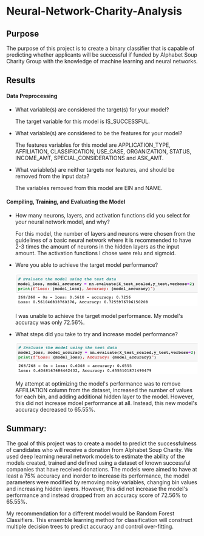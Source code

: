 # Neural-Network-Charity-Analysis

## Purpose
The purpose of this project is to create a binary classifier that is capable of predicting whether applicants will be successful if funded by Alphabet Soup Charity Group with the knowledge of machine learning and neural networks.


## Results

#### Data Preprocessing
 
- What variable(s) are considered the target(s) for your model?
    
    The target variable for this model is IS_SUCCESSFUL.

- What variable(s) are considered to be the features for your model?

    The features variables for this model are APPLICATION_TYPE, AFFILIATION, CLASSIFICATION, USE_CASE, ORGANIZATION, STATUS, INCOME_AMT, SPECIAL_CONSIDERATIONS and ASK_AMT.

- What variable(s) are neither targets nor features, and should be removed from the input data?

    The variables removed from this model are EIN and NAME.

#### Compiling, Training, and Evaluating the Model

- How many neurons, layers, and activation functions did you select for your neural network model, and why?

    For this model, the number of layers and neurons were chosen from the guidelines of a basic neural network where it is recommended to have 2-3 times the amount of neurons in the hidden layers as the input amount. The activation functions I chose were relu and sigmoid. 

- Were you able to achieve the target model performance?

    ![Initial Model accuracy](https://github.com/sydney-chen95/Neural-Network-Charity-Analysis/blob/main/Images/Initial%20Model%20accuracy.png?raw=true)
    
    I was unable to achieve the target model performance. My model's accuracy was only 72.56%.

- What steps did you take to try and increase model performance?

    ![Optimized Model accuracy](https://github.com/sydney-chen95/Neural-Network-Charity-Analysis/blob/main/Images/Optimized%20Model%20accuracy.png?raw=true)

    My attempt at optimizing the model's performance was to remove AFFILIATION column from the dataset, increased the number of values for each bin, and adding additional hidden layer to the model. However, this did not increase mdoel performance at all. Instead, this new model's accuracy decreased to 65.55%.

## Summary: 

   The goal of this project was to create a model to predict the successfulness of candidates who will receive a donation from Alphabet Soup Charity. We used deep learning neural network models to estimate the ability of the models created, trained and defined using a dataset of known successful companies that have received donations. The models were aimed to have at least a 75% accuracy and inorder to increase its performance, the model parameters were modified by removing noisy variables, changing bin values and increasing hidden layers. However, this did not increase the model's performance and instead dropped from an accuracy score of 72.56% to 65.55%. 
    
   My recommendation for a different model would be Random Forest Classifiers. This ensemble learning method for classification will construct multiple decision trees to predict accuracy and control over-fitting. 
